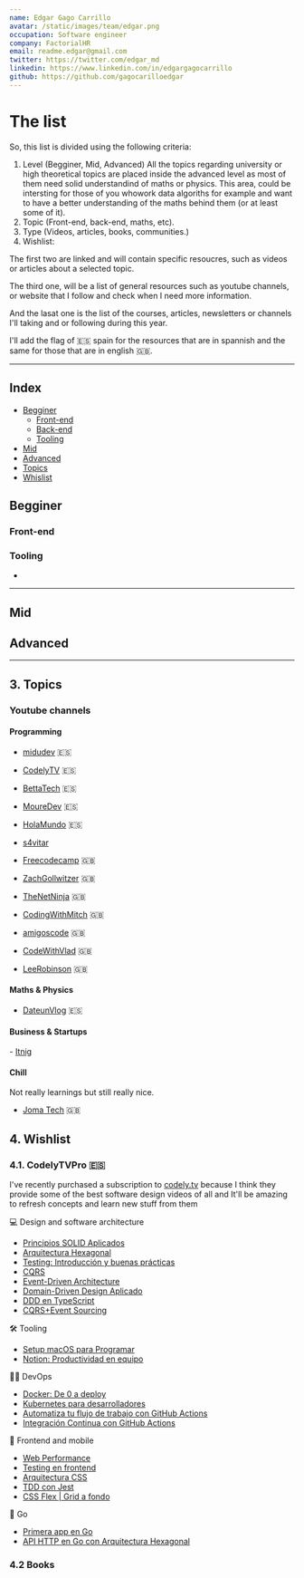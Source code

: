 ```yaml
---
name: Edgar Gago Carrillo
avatar: /static/images/team/edgar.png
occupation: Software engineer
company: FactorialHR
email: readme.edgar@gmail.com
twitter: https://twitter.com/edgar_md
linkedin: https://www.linkedin.com/in/edgargagocarrillo
github: https://github.com/gagocarilloedgar
---
```


# The list

So, this list is divided using the following criteria:

1. Level (Begginer, Mid, Advanced)
   All the topics regarding university or high theoretical topics are placed inside the advanced level as most of them need solid understandind of maths or physics. This area, could be intersting for those of you whowork data algoriths for example and want to have a better understanding of the maths behind them (or at least some of it).
2. Topic (Front-end, back-end, maths, etc).
3. Type (Videos, articles, books, communities.)
4. Wishlist:

The first two are linked and will contain specific resoucres, such as videos or articles about a selected topic.

The third one, will be a list of general resources such as youtube channels, or website that I follow and check when I need more information.

And the lasat one is the list of the courses, articles, newsletters or channels I'll taking and or following during this year.

I'll add the flag of 🇪🇸 spain for the resources that are in spannish and the same for those that are in english 🇬🇧.

---

## Index

- [Begginer](#begginer)
  - [Front-end]()
  - [Back-end]()
  - [Tooling]()
- [Mid](#mid)
- [Advanced](#advanced)
- [Topics](#3-topics)
- [Whislist](#4-wishlist)

## Begginer

### Front-end

### Tooling

- []()

---

## Mid

## Advanced

---

## 3. Topics

### Youtube channels

#### Programming

- [midudev](https://www.youtube.com/c/midudev) 🇪🇸
- [CodelyTV](https://www.youtube.com/c/CodelyTv) 🇪🇸
- [BettaTech](https://www.youtube.com/c/BettaTech) 🇪🇸
- [MoureDev](https://www.youtube.com/c/MouredevApps) 🇪🇸
- [HolaMundo](https://www.youtube.com/c/HolaMundoDev) 🇪🇸
- [s4vitar](https://www.youtube.com/c/s4vitar)

- [Freecodecamp](https://www.youtube.com/c/Freecodecamp) 🇬🇧
- [ZachGollwitzer](https://www.youtube.com/c/ZachGollwitzer) 🇬🇧
- [TheNetNinja](https://www.youtube.com/c/TheNetNinja) 🇬🇧
- [CodingWithMitch](https://www.youtube.com/c/CodingWithMitch) 🇬🇧
- [amigoscode](https://www.youtube.com/c/amigoscode) 🇬🇧
- [CodeWithVlad](https://www.youtube.com/c/CodeWithVlad) 🇬🇧
- [LeeRobinson](https://www.youtube.com/user/MaStaleee) 🇬🇧

#### Maths & Physics

- [DateunVlog](https://www.youtube.com/c/DateunVlog) 🇪🇸

#### Business & Startups

- [Itnig](https://www.youtube.com/c/itnig)

#### Chill

Not really learnings but still really nice.

- [Joma Tech](https://www.youtube.com/c/JomaOppa) 🇬🇧

## 4. Wishlist

### 4.1. CodelyTVPro 🇪🇸

I've recently purchased a subscription to [codely.tv](https://codely.tv) because I think they provide some of the best software design videos of all and It'll be amazing to refresh concepts and learn new stuff from them

💻 Design and software architecture

- [Principios SOLID Aplicados]()
- [Arquitectura Hexagonal]()
- [Testing: Introducción y buenas prácticas]()
- [CQRS]()
- [Event-Driven Architecture]()
- [Domain-Driven Design Aplicado]()
- [DDD en TypeScript]()
- [CQRS+Event Sourcing]()

🛠️ Tooling

- [Setup macOS para Programar]()
- [Notion: Productividad en equipo]()

🧑‍🏭 DevOps

- [Docker: De 0 a deploy]()
- [Kubernetes para desarrolladores]()
- [Automatiza tu flujo de trabajo con GitHub Actions]()
- [Integración Continua con GitHub Actions]()

🎨 Frontend and mobile

- [Web Performance]()
- [Testing en frontend]()
- [Arquitectura CSS]()
- [TDD con Jest]()
- [CSS Flex | Grid a fondo]()

🧫 Go

- [Primera app en Go]()
- [API HTTP en Go con Arquitectura Hexagonal]()

### 4.2 Books
